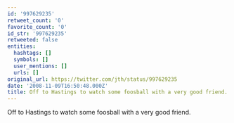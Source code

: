 ```yaml
---
id: '997629235'
retweet_count: '0'
favorite_count: '0'
id_str: '997629235'
retweeted: false
entities:
  hashtags: []
  symbols: []
  user_mentions: []
  urls: []
original_url: https://twitter.com/jth/status/997629235
date: '2008-11-09T16:50:48.000Z'
title: Off to Hastings to watch some foosball with a very good friend.
---
```


Off to Hastings to watch some foosball with a very good friend.